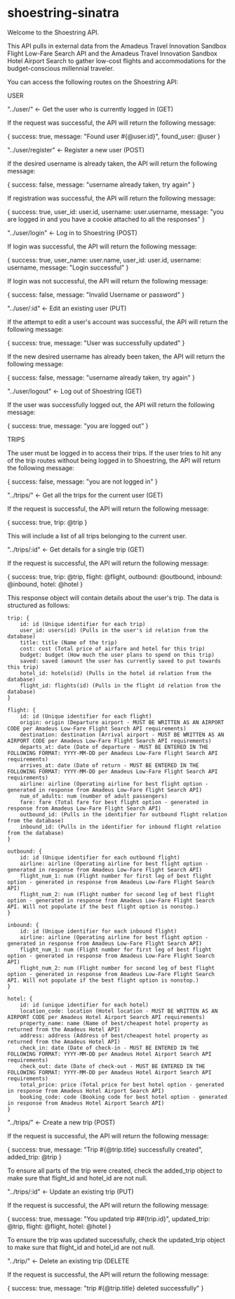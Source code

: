 # shoestring-sinatra

Welcome to the Shoestring API. 

This API pulls in external data from the Amadeus Travel Innovation Sandbox Flight Low-Fare Search API and the Amadeus Travel Innovation Sandbox Hotel Airport Search to gather low-cost flights and accommodations for the budget-conscious millennial traveler. 

You can access the following routes on the Shoestring API: 

USER 

"../user/" <- Get the user who is currently logged in (GET)

If the request was successful, the API will return the following message: 

{
	success: true,
	message: "Found user #{@user.id}",
	found_user: @user
}

"../user/register" <- Register a new user (POST)

If the desired username is already taken, the API will return the following message: 

{
	success: false,
	message: "username already taken, try again"
}

If registration was successful, the API will return the following message: 

{
	success: true,
	user_id: user.id,
	username: user.username,
	message: "you are logged in and you have a cookie attached to all the responses"
}

"../user/login" <- Log in to Shoestring (POST)

If login was successful, the API will return the following message: 

{
	success: true,
	user_name: user.name,
	user_id: user.id,
	username: username,
	message: "Login successful"
}

If login was not successful, the API will return the following message: 

{
	success: false,
	message: "Invalid Username or password"
}

"../user/:id" <- Edit an existing user (PUT)

If the attempt to edit a user's account was successful, the API will return the following message: 

{
	success: true,
	message: "User was successfully updated"
}

If the new desired username has already been taken, the API will return the following message: 

{
	success: false,
	message: "username already taken, try again"
}


"../user/logout" <- Log out of Shoestring (GET)

If the user was successfully logged out, the API will return the following message: 

{
	success: true,
	message: "you are logged out"
}

TRIPS 

The user must be logged in to access their trips. If the user tries to hit any of the trip routes without being logged in to Shoestring, the API will return the following message: 

{
	success: false,
	message: "you are not logged in"
}

"../trips/" <- Get all the trips for the current user (GET)

If the request is successful, the API will return the following message: 

{
	success: true,
	trip: @trip
}

This will include a list of all trips belonging to the current user.

"../trips/:id" <- Get details for a single trip (GET)

If the request is successful, the API will return the following message: 

{
	success: true,
	trip: @trip,
	flight: @flight,
	outbound: @outbound,
	inbound: @inbound,
	hotel: @hotel
}

This response object will contain details about the user's trip. The data is structured as follows: 

	trip: {
		id: id (Unique identifier for each trip)
		user_id: users(id) (Pulls in the user's id relation from the database)
		title: title (Name of the trip)
		cost: cost (Total price of airfare and hotel for this trip)
		budget: budget (How much the user plans to spend on this trip)
		saved: saved (amount the user has currently saved to put towards this trip)
		hotel_id: hotels(id) (Pulls in the hotel id relation from the database)
		flight_id: flights(id) (Pulls in the flight id relation from the database)
	}

	flight: {
		id: id (Unique identifier for each flight)
		origin: origin (Departure airport - MUST BE WRITTEN AS AN AIRPORT CODE per Amadeus Low-Fare Flight Search API requirements)
		destination: destination (Arrival airport - MUST BE WRITTEN AS AN AIRPORT CODE per Amadeus Low-Fare Flight Search API requirements)
		departs_at: date (Date of departure - MUST BE ENTERED IN THE FOLLOWING FORMAT: YYYY-MM-DD per Amadeus Low-Fare Flight Search API requirements)
		arrives_at: date (Date of return - MUST BE ENTERED IN THE FOLLOWING FORMAT: YYYY-MM-DD per Amadeus Low-Fare Flight Search API requirements)
		airline: airline (Operating airline for best flight option - generated in response from Amadeus Low-Fare Flight Search API)
		num_of_adults: num (number of adult passengers)
		fare: fare (Total fare for best flight option - generated in response from Amadeus Low-Fare Flight Search API)
		outbound_id: (Pulls in the identifier for outbound flight relation from the database)
		inbound_id: (Pulls in the identifier for inbound flight relation from the database)
	}

	outbound: {
		id: id (Unique identifier for each outbound flight)
		airline: airline (Operating airline for best flight option - generated in response from Amadeus Low-Fare Flight Search API)
		flight_num_1: num (Flight number for first leg of best flight option - generated in response from Amadeus Low-Fare Flight Search API)
		flight_num_2: num (Flight number for second leg of best flight option - generated in response from Amadeus Low-Fare Flight Search API. Will not populate if the best flight option is nonstop.)
	}

	inbound: {
		id: id (Unique identifier for each inbound flight)
		airline: airline (Operating airline for best flight option - generated in response from Amadeus Low-Fare Flight Search API)
		flight_num_1: num (Flight number for first leg of best flight option - generated in response from Amadeus Low-Fare Flight Search API)
		flight_num_2: num (Flight number for second leg of best flight option - generated in response from Amadeus Low-Fare Flight Search API. Will not populate if the best flight option is nonstop.)
	}

	hotel: {
		id: id (unique identifier for each hotel)
		location_code: location (Hotel location - MUST BE WRITTEN AS AN AIRPORT CODE per Amadeus Hotel Airport Search API requirements)
		property_name: name (Name of best/cheapest hotel property as returned from the Amadeus Hotel API)
		address: address (Address of best/cheapest hotel property as returned from the Amadeus Hotel API)
		check_in: date (Date of check-in - MUST BE ENTERED IN THE FOLLOWING FORMAT: YYYY-MM-DD per Amadeus Hotel Airport Search API requirements)
		check_out: date (Date of check-out - MUST BE ENTERED IN THE FOLLOWING FORMAT: YYYY-MM-DD per Amadeus Hotel Airport Search API requirements)
		total_price: price (Total price for best hotel option - generated in response from Amadeus Hotel Airport Search API)
		booking_code: code (Booking code for best hotel option - generated in response from Amadeus Hotel Airport Search API)
	}

"../trips/" <- Create a new trip (POST)

If the request is successful, the API will return the following message: 

{
	success: true,
	message: "Trip #{@trip.title} successfully created",
	added_trip: @trip 
}

To ensure all parts of the trip were created, check the added_trip object to make sure that flight_id and hotel_id are not null. 

"../trips/:id" <- Update an existing trip (PUT)

If the request is successful, the API will return the following message: 

{
	success: true,
	message: "You updated trip \##{trip.id}",
	updated_trip: @trip,
	flight: @flight,
	hotel: @hotel
}

To ensure the trip was updated successfully, check the updated_trip object to make sure that flight_id and hotel_id are not null. 

"../trip/" <- Delete an existing trip (DELETE

If the request is successful, the API will return the following message: 

{
	success: true,
	message: "trip #{@trip.title} deleted successfully"
}

